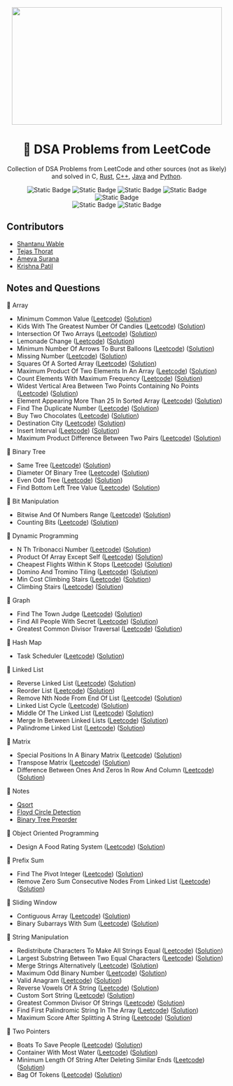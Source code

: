 <div align="center">
<img src="https://media2.giphy.com/media/v1.Y2lkPTc5MGI3NjExaW9keDk1cTV4aDE3YWZzOTJ1dTdxdmgxbzRnYmN2MzIwcXdlenUyMiZlcD12MV9pbnRlcm5hbF9naWZfYnlfaWQmY3Q9Zw/iIqmM5tTjmpOB9mpbn/giphy.gif" width="480" height="268" />

# 🧩 DSA Problems from LeetCode

Collection of DSA Problems from LeetCode and other sources (not as likely) and solved in C, [Rust](https://github.com/shxntanu/DSA/tree/Rust), [C++](https://github.com/shxntanu/DSA/tree/C++), [Java](https://github.com/shxntanu/DSA/tree/java) and [Python](https://github.com/shxntanu/DSA/tree/Python).

![Static Badge](https://img.shields.io/badge/C-gray?style=plastic&logo=C&labelColor=1A71AD&color=gray)
![Static Badge](https://img.shields.io/badge/C%2B%2B-gray?style=plastic&logo=C%2B%2B&labelColor=darkblue&color=gray)
![Static Badge](https://img.shields.io/badge/Rust-gray?style=plastic&logo=rust&labelColor=EF4900&color=gray)
![Static Badge](https://img.shields.io/badge/Java-gray?style=plastic&labelColor=F08E07&color=gray)
![Static Badge](https://img.shields.io/badge/Python-gray?style=plastic&logo=python&labelColor=F7C538&color=gray) <br/>
![Static Badge](https://img.shields.io/badge/LeetCode%20Daily-red)
![Static Badge](https://img.shields.io/badge/LeetCode%2075-red)

</div>

## Contributors

- [Shantanu Wable](https://github.com/shxntanu)
- [Tejas Thorat](https://github.com/tejaspthorat)
- [Ameya Surana](https://github.com/firefeast7)
- [Krishna Patil](https://github.com/Krishnapatil28113)

## Notes and Questions


📁 Array

- Minimum Common Value ([Leetcode](https://leetcode.com/problems/minimum-common-value)) ([Solution](array/minimum-common-value.c))
- Kids With The Greatest Number Of Candies ([Leetcode](https://leetcode.com/problems/kids-with-the-greatest-number-of-candies)) ([Solution](array/kids-with-the-greatest-number-of-candies.c))
- Intersection Of Two Arrays ([Leetcode](https://leetcode.com/problems/intersection-of-two-arrays)) ([Solution](array/intersection-of-two-arrays.cpp))
- Lemonade Change ([Leetcode](https://leetcode.com/problems/lemonade-change)) ([Solution](array/lemonade-change.c))
- Minimum Number Of Arrows To Burst Balloons ([Leetcode](https://leetcode.com/problems/minimum-number-of-arrows-to-burst-balloons)) ([Solution](array/minimum-number-of-arrows-to-burst-balloons.c))
- Missing Number ([Leetcode](https://leetcode.com/problems/missing-number)) ([Solution](array/missing-number.c))
- Squares Of A Sorted Array ([Leetcode](https://leetcode.com/problems/squares-of-a-sorted-array)) ([Solution](array/squares-of-a-sorted-array.c))
- Maximum Product Of Two Elements In An Array ([Leetcode](https://leetcode.com/problems/maximum-product-of-two-elements-in-an-array)) ([Solution](array/maximum-product-of-two-elements-in-an-array.c))
- Count Elements With Maximum Frequency ([Leetcode](https://leetcode.com/problems/count-elements-with-maximum-frequency)) ([Solution](array/count-elements-with-maximum-frequency.c))
- Widest Vertical Area Between Two Points Containing No Points ([Leetcode](https://leetcode.com/problems/widest-vertical-area-between-two-points-containing-no-points)) ([Solution](array/widest-vertical-area-between-two-points-containing-no-points.c))
- Element Appearing More Than 25 In Sorted Array ([Leetcode](https://leetcode.com/problems/element-appearing-more-than-25-in-sorted-array)) ([Solution](array/element-appearing-more-than-25-in-sorted-array.c))
- Find The Duplicate Number ([Leetcode](https://leetcode.com/problems/find-the-duplicate-number)) ([Solution](array/find-the-duplicate-number.c))
- Buy Two Chocolates ([Leetcode](https://leetcode.com/problems/buy-two-chocolates)) ([Solution](array/buy-two-chocolates.c))
- Destination City ([Leetcode](https://leetcode.com/problems/destination-city)) ([Solution](array/destination-city.c))
- Insert Interval ([Leetcode](https://leetcode.com/problems/insert-interval)) ([Solution](array/insert-interval.cpp))
- Maximum Product Difference Between Two Pairs ([Leetcode](https://leetcode.com/problems/maximum-product-difference-between-two-pairs)) ([Solution](array/maximum-product-difference-between-two-pairs.c))

📁 Binary Tree

- Same Tree ([Leetcode](https://leetcode.com/problems/same-tree)) ([Solution](binary-tree/same-tree.cpp))
- Diameter Of Binary Tree ([Leetcode](https://leetcode.com/problems/diameter-of-binary-tree)) ([Solution](binary-tree/diameter-of-binary-tree.c))
- Even Odd Tree ([Leetcode](https://leetcode.com/problems/even-odd-tree)) ([Solution](binary-tree/even-odd-tree.cpp))
- Find Bottom Left Tree Value ([Leetcode](https://leetcode.com/problems/find-bottom-left-tree-value)) ([Solution](binary-tree/find-bottom-left-tree-value.cpp))

📁 Bit Manipulation

- Bitwise And Of Numbers Range ([Leetcode](https://leetcode.com/problems/bitwise-and-of-numbers-range)) ([Solution](bit-manipulation/bitwise-and-of-numbers-range.cpp))
- Counting Bits ([Leetcode](https://leetcode.com/problems/counting-bits)) ([Solution](bit-manipulation/counting-bits.c))

📁 Dynamic Programming

- N Th Tribonacci Number ([Leetcode](https://leetcode.com/problems/n-th-tribonacci-number)) ([Solution](dynamic-programming/n-th-tribonacci-number.c))
- Product Of Array Except Self ([Leetcode](https://leetcode.com/problems/product-of-array-except-self)) ([Solution](dynamic-programming/product-of-array-except-self.cpp))
- Cheapest Flights Within K Stops ([Leetcode](https://leetcode.com/problems/cheapest-flights-within-k-stops)) ([Solution](dynamic-programming/cheapest-flights-within-k-stops.c))
- Domino And Tromino Tiling ([Leetcode](https://leetcode.com/problems/domino-and-tromino-tiling)) ([Solution](dynamic-programming/domino-and-tromino-tiling.cpp))
- Min Cost Climbing Stairs ([Leetcode](https://leetcode.com/problems/min-cost-climbing-stairs)) ([Solution](dynamic-programming/min-cost-climbing-stairs.c))
- Climbing Stairs ([Leetcode](https://leetcode.com/problems/climbing-stairs)) ([Solution](dynamic-programming/climbing-stairs.c))

📁 Graph

- Find The Town Judge ([Leetcode](https://leetcode.com/problems/find-the-town-judge)) ([Solution](graph/find-the-town-judge.c))
- Find All People With Secret ([Leetcode](https://leetcode.com/problems/find-all-people-with-secret)) ([Solution](graph/find-all-people-with-secret.c))
- Greatest Common Divisor Traversal ([Leetcode](https://leetcode.com/problems/greatest-common-divisor-traversal)) ([Solution](graph/greatest-common-divisor-traversal.cpp))

📁 Hash Map

- Task Scheduler ([Leetcode](https://leetcode.com/problems/task-scheduler)) ([Solution](hash-map/task-scheduler.c))

📁 Linked List

- Reverse Linked List ([Leetcode](https://leetcode.com/problems/reverse-linked-list)) ([Solution](linked-list/reverse-linked-list.c))
- Reorder List ([Leetcode](https://leetcode.com/problems/reorder-list)) ([Solution](linked-list/reorder-list.cpp))
- Remove Nth Node From End Of List ([Leetcode](https://leetcode.com/problems/remove-nth-node-from-end-of-list)) ([Solution](linked-list/remove-nth-node-from-end-of-list.c))
- Linked List Cycle ([Leetcode](https://leetcode.com/problems/linked-list-cycle)) ([Solution](linked-list/linked-list-cycle.c))
- Middle Of The Linked List ([Leetcode](https://leetcode.com/problems/middle-of-the-linked-list)) ([Solution](linked-list/middle-of-the-linked-list.c))
- Merge In Between Linked Lists ([Leetcode](https://leetcode.com/problems/merge-in-between-linked-lists)) ([Solution](linked-list/merge-in-between-linked-lists.c))
- Palindrome Linked List ([Leetcode](https://leetcode.com/problems/palindrome-linked-list)) ([Solution](linked-list/palindrome-linked-list.c))

📁 Matrix

- Special Positions In A Binary Matrix ([Leetcode](https://leetcode.com/problems/special-positions-in-a-binary-matrix)) ([Solution](matrix/special-positions-in-a-binary-matrix.c))
- Transpose Matrix ([Leetcode](https://leetcode.com/problems/transpose-matrix)) ([Solution](matrix/transpose-matrix.c))
- Difference Between Ones And Zeros In Row And Column ([Leetcode](https://leetcode.com/problems/difference-between-ones-and-zeros-in-row-and-column)) ([Solution](matrix/difference-between-ones-and-zeros-in-row-and-column.c))

📁 Notes

- [Qsort](notes/qsort.md)
- [Floyd Circle Detection](notes/floyd-circle-detection.md)
- [Binary Tree Preorder](notes/binary-tree-preorder.cpp)

📁 Object Oriented Programming

- Design A Food Rating System ([Leetcode](https://leetcode.com/problems/design-a-food-rating-system)) ([Solution](object-oriented-programming/design-a-food-rating-system.cpp))

📁 Prefix Sum

- Find The Pivot Integer ([Leetcode](https://leetcode.com/problems/find-the-pivot-integer)) ([Solution](prefix-sum/find-the-pivot-integer.c))
- Remove Zero Sum Consecutive Nodes From Linked List ([Leetcode](https://leetcode.com/problems/remove-zero-sum-consecutive-nodes-from-linked-list)) ([Solution](prefix-sum/remove-zero-sum-consecutive-nodes-from-linked-list.cpp))

📁 Sliding Window

- Contiguous Array ([Leetcode](https://leetcode.com/problems/contiguous-array)) ([Solution](sliding-window/contiguous-array.cpp))
- Binary Subarrays With Sum ([Leetcode](https://leetcode.com/problems/binary-subarrays-with-sum)) ([Solution](sliding-window/binary-subarrays-with-sum.c))

📁 String Manipulation

- Redistribute Characters To Make All Strings Equal ([Leetcode](https://leetcode.com/problems/redistribute-characters-to-make-all-strings-equal)) ([Solution](string-manipulation/redistribute-characters-to-make-all-strings-equal.c))
- Largest Substring Between Two Equal Characters ([Leetcode](https://leetcode.com/problems/largest-substring-between-two-equal-characters)) ([Solution](string-manipulation/largest-substring-between-two-equal-characters.cpp))
- Merge Strings Alternatively ([Leetcode](https://leetcode.com/problems/merge-strings-alternatively)) ([Solution](string-manipulation/merge-strings-alternatively.c))
- Maximum Odd Binary Number ([Leetcode](https://leetcode.com/problems/maximum-odd-binary-number)) ([Solution](string-manipulation/maximum-odd-binary-number.c))
- Valid Anagram ([Leetcode](https://leetcode.com/problems/valid-anagram)) ([Solution](string-manipulation/valid-anagram.c))
- Reverse Vowels Of A String ([Leetcode](https://leetcode.com/problems/reverse-vowels-of-a-string)) ([Solution](string-manipulation/reverse-vowels-of-a-string.c))
- Custom Sort String ([Leetcode](https://leetcode.com/problems/custom-sort-string)) ([Solution](string-manipulation/custom-sort-string.cpp))
- Greatest Common Divisor Of Strings ([Leetcode](https://leetcode.com/problems/greatest-common-divisor-of-strings)) ([Solution](string-manipulation/greatest-common-divisor-of-strings.c))
- Find First Palindromic String In The Array ([Leetcode](https://leetcode.com/problems/find-first-palindromic-string-in-the-array)) ([Solution](string-manipulation/find-first-palindromic-string-in-the-array.c))
- Maximum Score After Splitting A String ([Leetcode](https://leetcode.com/problems/maximum-score-after-splitting-a-string)) ([Solution](string-manipulation/maximum-score-after-splitting-a-string.c))

📁 Two Pointers

- Boats To Save People ([Leetcode](https://leetcode.com/problems/boats-to-save-people)) ([Solution](two-pointers/boats-to-save-people.c))
- Container With Most Water ([Leetcode](https://leetcode.com/problems/container-with-most-water)) ([Solution](two-pointers/container-with-most-water.cpp))
- Minimum Length Of String After Deleting Similar Ends ([Leetcode](https://leetcode.com/problems/minimum-length-of-string-after-deleting-similar-ends)) ([Solution](two-pointers/minimum-length-of-string-after-deleting-similar-ends.c))
- Bag Of Tokens ([Leetcode](https://leetcode.com/problems/bag-of-tokens)) ([Solution](two-pointers/bag-of-tokens.cpp))
